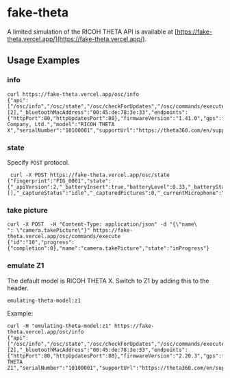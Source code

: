 # fake-theta

A limited simulation of the RICOH THETA API is available at
[https://fake-theta.vercel.app/](https://fake-theta.vercel.app/).

## Usage Examples

### info

```text
curl https://fake-theta.vercel.app/osc/info
{"api":["/osc/info","/osc/state","/osc/checkForUpdates","/osc/commands/execute","/osc/commands/status"],"apiLevel":[2],"_bluetoothMacAddress":"00:45:de:78:3e:33","endpoints":{"httpPort":80,"httpUpdatesPort":80},"firmwareVersion":"1.41.0","gps":false,"gyro":false,"manufacturer":"Ricoh Company, Ltd.","model":"RICOH THETA X","serialNumber":"10100001","supportUrl":"https://theta360.com/en/support/","uptime":67,"_wlanMacAddress":"00:45:78:bc:45:67"}
```

### state

Specify `POST` protocol.

```text
 curl -X POST https://fake-theta.vercel.app/osc/state
{"fingerprint":"FIG_0001","state":{"_apiVersion":2,"_batteryInsert":true,"batteryLevel":0.33,"_batteryState":"disconnect","_cameraError":[],"_captureStatus":"idle","_capturedPictures":0,"_currentMicrophone":"Internal","_currentStorage":"IN","_function":"normal","_latestFileUrl":"http://192.168.1.1/files/100RICOH/R0010015.JPG","_mySettingChanged":false,"_pluginRunning":false,"_pluginWebServer":false,"_recordableTime":0,"_recordedTime":0,"_storageID":"90014a68423861503e030277e0c2b500","storageUri":"http://192.168.1.1/files/"}}
```

### take picture

```text
curl -X POST  -H "Content-Type: application/json" -d "{\"name\
": \"camera.takePicture\"}" https://fake-theta.vercel.app/osc/commands/execute
{"id":"10","progress":{"completion":0},"name":"camera.takePicture","state":"inProgress"}
```

### emulate Z1

The default model is RICOH THETA X.  Switch to Z1 by adding this
to the header.

```text
emulating-theta-model:z1
```

Example:

```text
curl -H "emulating-theta-model:z1" https://fake-theta.vercel.app/osc/info
{"api":["/osc/info","/osc/state","/osc/checkForUpdates","/osc/commands/execute","/osc/commands/status"],"apiLevel":[2],"_bluetoothMacAddress":"00:45:de:78:3e:33","endpoints":{"httpPort":80,"httpUpdatesPort":80},"firmwareVersion":"2.20.3","gps":false,"gyro":true,"manufacturer":"RICOH","model":"RICOH THETA Z1","serialNumber":"10100001","supportUrl":"https://theta360.com/en/support/","uptime":67,"_wlanMacAddress":"00:45:78:bc:45:67"}
```
